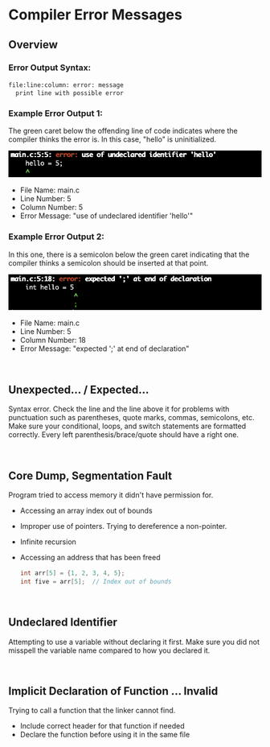 # Compiler Error Messages

## Overview

### Error Output Syntax:

```
file:line:column: error: message
  print line with possible error
```

### Example Error Output 1:

The green caret below the offending line of code indicates where the compiler thinks the error is. In this case, "hello" is uninitialized.

![Image - Undeclared Identifier](.images/undeclared-identifier.png)

* File Name: main.c
* Line Number: 5
* Column Number: 5
* Error Message: "use of undeclared identifier 'hello'"

### Example Error Output 2:

In this one, there is a semicolon below the green caret indicating that the compiler thinks a semicolon should be inserted at that point. 

![Image - Expected Semicolon](.images/expected-semicolon.png)

* File Name: main.c
* Line Number: 5
* Column Number: 18
* Error Message: "expected ';' at end of declaration"

<br>

## Unexpected... / Expected...

Syntax error. Check the line and the line above it for problems with punctuation such as parentheses, quote marks, commas, semicolons, etc. Make sure your conditional, loops, and switch statements are formatted correctly. Every left parenthesis/brace/quote should have a right one.

<br>

## Core Dump, Segmentation Fault

Program tried to access memory it didn't have permission for.

* Accessing an array index out of bounds
* Improper use of pointers. Trying to dereference a non-pointer.
* Infinite recursion
* Accessing an address that has been freed

   ```c
   int arr[5] = {1, 2, 3, 4, 5};
   int five = arr[5];  // Index out of bounds
   ```

<br>

## Undeclared Identifier
 
Attempting to use a variable without declaring it first. Make sure you did not misspell the variable name compared to how you declared it.  

<br>

## Implicit Declaration of Function ... Invalid

Trying to call a function that the linker cannot find. 

* Include correct header for that function if needed
* Declare the function before using it in the same file